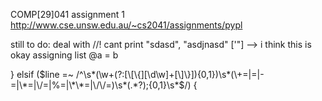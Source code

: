 COMP[29]041 assignment 1
http://www.cse.unsw.edu.au/~cs2041/assignments/pypl

still to do:
deal with //!
cant print "sdasd", "asdjnasd"
['"] --> i think this is okay
assigning list @a = b

}  elsif ($line =~ /^\s*(\w+(?:[\[\{][\d\w]+[\]\}]){0,1})\s*(\+=|=|-=|\*=|\/=|%=|\*\*=|\/\/=)\s*(.*?);{0,1}\s*$/) {
